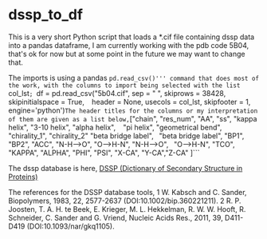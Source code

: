 # dssp_to_df

This is a very short Python script that loads a *.cif file containing dssp data into a pandas dataframe,  I am currently working with the pdb code 5B04,  that's ok for now but at some point in the future we may want to change that.

The imports is using a pandas ```pd.read_csv()''' command that does most of the work, with the columns to import being selected with the list ```col_lst```;
```df = pd.read_csv("5b04.cif", sep = " ", skiprows = 38428, skipinitialspace = True, ```
```    header = None, usecols = col_lst, skipfooter = 1, engine='python')```
The header titles for the columns or my interpretation of them are given as a list below,
```["chain", "res_num", "AA", "ss", "kappa helix", "3-10 helix", "alpha helix", ```
```            "pi helix", "geometrical bend", "chirality_1", "chirality_2" "beta bridge label",```
```            "beta bridge label", "BP1", "BP2",  "ACC", "N-H-->O", "O-->H-N", "N-H-->O",```
```            "O-->H-N", "TCO", "KAPPA", "ALPHA", "PHI", "PSI", "X-CA", "Y-CA","Z-CA" ]```

The dssp database is here, 
[DSSP (Dictionary of Secondary Structure in Proteins)](https://pdb-redo.eu/dssp)


The references for the DSSP database tools, 
1 W. Kabsch and C. Sander, Biopolymers, 1983, 22, 2577-2637 (DOI:10.1002/bip.360221211).
2 R. P. Joosten, T. A. H. te Beek, E. Krieger, M. L. Hekkelman, R. W. W. Hooft, R. Schneider, C. Sander and G. Vriend, Nucleic Acids Res., 2011, 39, D411-D419 (DOI:10.1093/nar/gkq1105).
